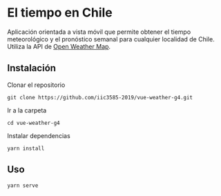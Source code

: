 # El tiempo en Chile

Aplicación orientada a vista móvil que permite obtener el tiempo meteorológico y el pronóstico semanal para cualquier localidad de Chile. Utiliza la API de [Open Weather Map](https://openweathermap.org/api).

## Instalación

Clonar el repositorio

`git clone https://github.com/iic3585-2019/vue-weather-g4.git`

Ir a la carpeta

`cd vue-weather-g4`

Instalar dependencias

`yarn install`

## Uso
`yarn serve`
